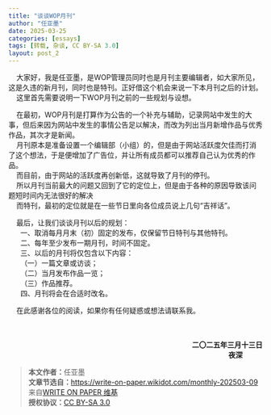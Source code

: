 ```yaml
---
title: "谈谈WOP月刊"
author: "任亚墨"
date: 2025-03-25
categories: [essays]
tags: [转载, 杂谈, CC BY-SA 3.0]
layout: post_2
---
```


<p><span style="white-space: pre-wrap;">&#32;&#32;&#32;&#32;</span>大家好，我是任亚墨，是WOP管理员同时也是月刊主要编辑者，如大家所见，这是久违的新月刊，同时也是特刊。正好借这个机会来说一下本月刊之后的计划。<br />
<span style="white-space: pre-wrap;">&#32;&#32;&#32;&#32;</span>这里首先需要说明一下WOP月刊之前的一些规划与设想。</p>
<p><span style="white-space: pre-wrap;">&#32;&#32;&#32;&#32;</span>在最初，WOP月刊是打算作为公告的一个补充与辅助，记录网站中发生的大事，但后来因为网站中发生的事情公告足以解决，而改为列出当月新增作品与优秀作品，其次才是新闻。<br />
<span style="white-space: pre-wrap;">&#32;&#32;&#32;&#32;</span>月刊原本是准备设置一个编辑部（小组）的，但是由于网站活跃度欠佳而打消了这个想法，于是便增加了广告位，并让所有成员都可以推荐自己认为优秀的作品。<br />
<span style="white-space: pre-wrap;">&#32;&#32;&#32;&#32;</span>而目前，由于网站的活跃度再创新低，这就导致了月刊的停刊。<br />
<span style="white-space: pre-wrap;">&#32;&#32;&#32;&#32;</span>所以月刊当前最大的问题又回到了它的定位上，但是由于各种的原因导致该问题短时间内无法很好的解决<br />
<span style="white-space: pre-wrap;">&#32;&#32;&#32;&#32;</span>而特刊，最初的定位就是在一些节日里向各位成员说上几句“吉祥话”。</p>
<p><span style="white-space: pre-wrap;">&#32;&#32;&#32;&#32;</span>最后，让我们谈谈月刊以后的规划：<br />
<span style="white-space: pre-wrap;">&#32;&#32;&#32;&#32;&#32;&#32;</span>一、取消每月月末（初）固定的发布，仅保留节日特刊与其他特刊。<br />
<span style="white-space: pre-wrap;">&#32;&#32;&#32;&#32;&#32;&#32;</span>二、每年至少发布一期月刊，时间不固定。<br />
<span style="white-space: pre-wrap;">&#32;&#32;&#32;&#32;&#32;&#32;</span>三、以后的月刊将仅包含以下内容：<br />
<span style="white-space: pre-wrap;">&#32;&#32;&#32;&#32;&#32;&#32;</span>（一）一篇文章或访谈；<br />
<span style="white-space: pre-wrap;">&#32;&#32;&#32;&#32;&#32;&#32;</span>（二）当月发布作品一览；<br />
<span style="white-space: pre-wrap;">&#32;&#32;&#32;&#32;&#32;&#32;</span>（三）作品推荐。<br />
<span style="white-space: pre-wrap;">&#32;&#32;&#32;&#32;&#32;&#32;</span>四、月刊将会在合适时改名。</p>
<p><span style="white-space: pre-wrap;">&#32;&#32;&#32;&#32;</span>在此感谢各位的阅读，如果你有任何疑惑或想法请联系我。<br />
<br />
<br /></p>
<div style="text-align: right;">
<p><strong>二〇二五年三月十三日<br />
夜深<span style="white-space: pre-wrap;">&#32;&#32;&#32;&#32;&#32;&#32;&#32;&#32;&#32;&#32;&#32;&#32;</span></strong></p>
</div>

<blockquote>
<p><strong>本文作者：</strong>任亚墨<br />
<strong>文章节选自：</strong><a href="https://write-on-paper.wikidot.com/monthly-202503-09" target="_blank">https://write-on-paper.wikidot.com/monthly-202503-09</a><br/>
来自<a href="https://write-on-paper.wikidot.com" target="_blank">WRITE ON PAPER 维基</a><br/>
<strong>授权协议：</strong><a href="https://creativecommons.org/licenses/by-sa/3.0/deed.zh-hans" target="_blank">CC BY-SA 3.0</a><br/></p>
</blockquote>
